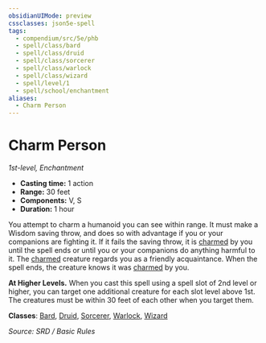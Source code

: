```yaml
---
obsidianUIMode: preview
cssclasses: json5e-spell
tags:
  - compendium/src/5e/phb
  - spell/class/bard
  - spell/class/druid
  - spell/class/sorcerer
  - spell/class/warlock
  - spell/class/wizard
  - spell/level/1
  - spell/school/enchantment
aliases:
  - Charm Person
---
```

# Charm Person
*1st-level, Enchantment*  

- **Casting time:** 1 action
- **Range:** 30 feet
- **Components:** V, S
- **Duration:** 1 hour

You attempt to charm a humanoid you can see within range. It must make a Wisdom saving throw, and does so with advantage if you or your companions are fighting it. If it fails the saving throw, it is [charmed](rules/conditions.md#charmed) by you until the spell ends or until you or your companions do anything harmful to it. The [charmed](rules/conditions.md#charmed) creature regards you as a friendly acquaintance. When the spell ends, the creature knows it was [charmed](rules/conditions.md#charmed) by you.

**At Higher Levels.** When you cast this spell using a spell slot of 2nd level or higher, you can target one additional creature for each slot level above 1st. The creatures must be within 30 feet of each other when you target them.

**Classes**: [Bard](bard.md), [Druid](DND%20Markdown/compendium/classes/Druid/druid.md), [Sorcerer](sorcerer.md), [Warlock](warlock.md), [Wizard](wizard.md)

*Source: SRD / Basic Rules*